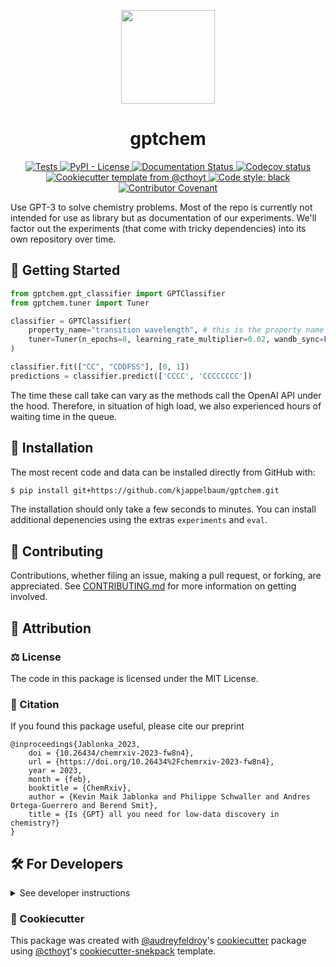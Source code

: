 
<p align="center">
  <img src="https://github.com/kjappelbaum/gptchem/raw/main/docs/source/static/grid_0.png" height="150">
</p>


<h1 align="center">
  gptchem
</h1>

<p align="center">
    <a href="https://github.com/kjappelbaum/gptchem/actions?query=workflow%3ATests">
        <img alt="Tests" src="https://github.com/kjappelbaum/gptchem/workflows/Tests/badge.svg" />
    </a>
    <!-- <a href="https://pypi.org/project/gptchem">
        <img alt="PyPI" src="https://img.shields.io/pypi/v/gptchem" />
    </a>
    <a href="https://pypi.org/project/gptchem">
        <img alt="PyPI - Python Version" src="https://img.shields.io/pypi/pyversions/gptchem" />
    </a> -->
    <a href="https://github.com/kjappelbaum/gptchem/blob/main/LICENSE">
        <img alt="PyPI - License" src="https://img.shields.io/pypi/l/gptchem" />
    </a>
    <a href='https://gptchem.readthedocs.io/en/latest/?badge=latest'>
        <img src='https://readthedocs.org/projects/gptchem/badge/?version=latest' alt='Documentation Status' />
    </a>
    <a href="https://codecov.io/gh/kjappelbaum/gptchem/branch/main">
        <img src="https://codecov.io/gh/kjappelbaum/gptchem/branch/main/graph/badge.svg" alt="Codecov status" />
    </a>  
    <a href="https://github.com/cthoyt/cookiecutter-python-package">
        <img alt="Cookiecutter template from @cthoyt" src="https://img.shields.io/badge/Cookiecutter-snekpack-blue" /> 
    </a>
    <a href='https://github.com/psf/black'>
        <img src='https://img.shields.io/badge/code%20style-black-000000.svg' alt='Code style: black' />
    </a>
    <a href="https://github.com/kjappelbaum/gptchem/blob/main/.github/CODE_OF_CONDUCT.md">
        <img src="https://img.shields.io/badge/Contributor%20Covenant-2.1-4baaaa.svg" alt="Contributor Covenant"/>
    </a>
</p>

Use GPT-3 to solve chemistry problems.
Most of the repo is currently not intended for use as library but as documentation of our experiments. 
We'll factor out the experiments (that come with tricky dependencies) into its own repository over time.

## 💪 Getting Started

```python 
from gptchem.gpt_classifier import GPTClassifier 
from gptchem.tuner import Tuner 

classifier = GPTClassifier(
    property_name="transition wavelength", # this is the property name we will use in the prompt template
    tuner=Tuner(n_epochs=8, learning_rate_multiplier=0.02, wandb_sync=False),
)

classifier.fit(["CC", "CDDFSS"], [0, 1])
predictions = classifier.predict(['CCCC', 'CCCCCCCC'])
```

The time these call take can vary as the methods call the OpenAI API under the hood. Therefore, in situation of high load, we also experienced hours of waiting time in the queue. 

## 🚀 Installation

<!-- Uncomment this section after your first ``tox -e finish``
The most recent release can be installed from
[PyPI](https://pypi.org/project/gptchem/) with:

```bash
$ pip install gptchem
```
-->

The most recent code and data can be installed directly from GitHub with:

```bash
$ pip install git+https://github.com/kjappelbaum/gptchem.git
```

The installation should only take a few seconds to minutes. You can install additional depenencies using the extras `experiments` and `eval`.

## 👐 Contributing

Contributions, whether filing an issue, making a pull request, or forking, are appreciated. See
[CONTRIBUTING.md](https://github.com/kjappelbaum/gptchem/blob/master/.github/CONTRIBUTING.md) for more information on getting involved.

## 👋 Attribution

### ⚖️ License

The code in this package is licensed under the MIT License.


### 📖 Citation

If you found this package useful, please cite our preprint 

```
@inproceedings{Jablonka_2023,
	doi = {10.26434/chemrxiv-2023-fw8n4},
	url = {https://doi.org/10.26434%2Fchemrxiv-2023-fw8n4},
	year = 2023,
	month = {feb},
	booktitle = {ChemRxiv},
	author = {Kevin Maik Jablonka and Philippe Schwaller and Andres Ortega-Guerrero and Berend Smit},
	title = {Is {GPT} all you need for low-data discovery in chemistry?}
}
```


<!--
### 🎁 Support

This project has been supported by the following organizations (in alphabetical order):

- [Harvard Program in Therapeutic Science - Laboratory of Systems Pharmacology](https://hits.harvard.edu/the-program/laboratory-of-systems-pharmacology/)

-->

<!--
### 💰 Funding

This project has been supported by the following grants:

| Funding Body | Program                                                                                                                       | Grant         |
| ------------ | ----------------------------------------------------------------------------------------------------------------------------- | ------------- |
| DARPA        | [Automating Scientific Knowledge Extraction (ASKE)](https://www.darpa.mil/program/automating-scientific-knowledge-extraction) | HR00111990009 |
-->

## 🛠️ For Developers

<details>
  <summary>See developer instructions</summary>


The final section of the README is for if you want to get involved by making a code contribution.

### Development Installation

To install in development mode, use the following:

```bash
$ git clone git+https://github.com/kjappelbaum/gptchem.git
$ cd gptchem
$ pip install -e .
```

### 🥼 Testing

After cloning the repository and installing `tox` with `pip install tox`, the unit tests in the `tests/` folder can be
run reproducibly with:

```shell
$ tox
```

Additionally, these tests are automatically re-run with each commit in a [GitHub Action](https://github.com/kjappelbaum/gptchem/actions?query=workflow%3ATests).

### 📖 Building the Documentation

The documentation can be built locally using the following:

```shell
$ git clone git+https://github.com/kjappelbaum/gptchem.git
$ cd gptchem
$ tox -e docs
$ open docs/build/html/index.html
``` 

The documentation automatically installs the package as well as the `docs`
extra specified in the [`setup.cfg`](setup.cfg). `sphinx` plugins
like `texext` can be added there. Additionally, they need to be added to the
`extensions` list in [`docs/source/conf.py`](docs/source/conf.py).

### 📦 Making a Release

After installing the package in development mode and installing
`tox` with `pip install tox`, the commands for making a new release are contained within the `finish` environment
in `tox.ini`. Run the following from the shell:

```shell
$ tox -e finish
```

This script does the following:

1. Uses [Bump2Version](https://github.com/c4urself/bump2version) to switch the version number in the `setup.cfg`,
   `src/gptchem/version.py`, and [`docs/source/conf.py`](docs/source/conf.py) to not have the `-dev` suffix
2. Packages the code in both a tar archive and a wheel using [`build`](https://github.com/pypa/build)
3. Uploads to PyPI using [`twine`](https://github.com/pypa/twine). Be sure to have a `.pypirc` file configured to avoid the need for manual input at this
   step
4. Push to GitHub. You'll need to make a release going with the commit where the version was bumped.
5. Bump the version to the next patch. If you made big changes and want to bump the version by minor, you can
   use `tox -e bumpversion minor` after.
</details>

### 🍪 Cookiecutter

This package was created with [@audreyfeldroy](https://github.com/audreyfeldroy)'s
[cookiecutter](https://github.com/cookiecutter/cookiecutter) package using [@cthoyt](https://github.com/cthoyt)'s
[cookiecutter-snekpack](https://github.com/cthoyt/cookiecutter-snekpack) template.
